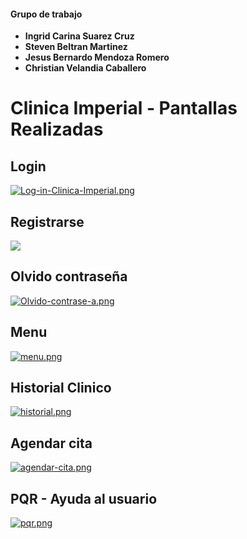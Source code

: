 #### Grupo de trabajo
- **Ingrid Carina Suarez Cruz**
- **Steven Beltran Martinez**
- **Jesus Bernardo Mendoza Romero**
- **Christian Velandia Caballero**

# Clinica Imperial - Pantallas Realizadas
## Login
[![Log-in-Clinica-Imperial.png](https://i.postimg.cc/kGwbq4nk/Log-in-Clinica-Imperial.png)](https://postimg.cc/FkdRxhkZ)

## Registrarse
![](https://i.ibb.co/JHzMXTV/Registrarse.png)

## Olvido contraseña
[![Olvido-contrase-a.png](https://i.postimg.cc/13VfYMqx/Olvido-contrase-a.png)](https://postimg.cc/21mk1QGT)

## Menu
[![menu.png](https://i.postimg.cc/sxfhB3cd/menu.png)](https://postimg.cc/ftFLpnpB)

## Historial Clinico
[![historial.png](https://i.postimg.cc/bwnswGhS/historial.png)](https://postimg.cc/v4QQPZDG)

## Agendar cita
[![agendar-cita.png](https://i.postimg.cc/nr6pykMR/agendar-cita.png)](https://postimg.cc/wRcCJDXL)

## PQR - Ayuda al usuario
[![pqr.png](https://i.postimg.cc/x1GnZLQ5/pqr.png)](https://postimg.cc/G4pW88HT)
